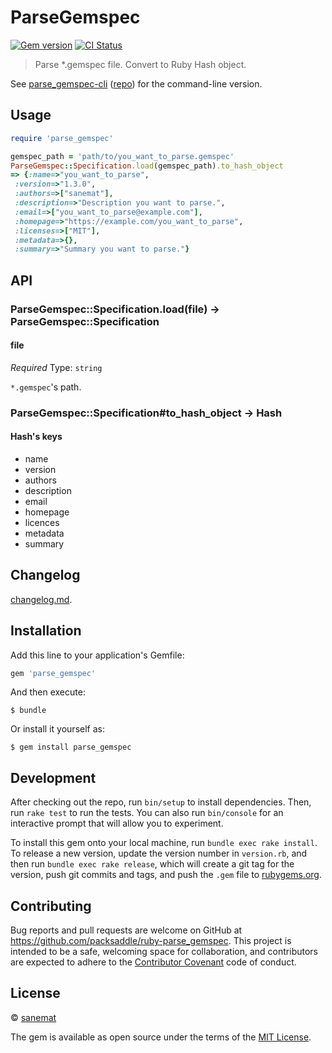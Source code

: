 # ParseGemspec

[![Gem version][gem-image]][gem-url] [![CI Status][ci-image]][ci-url]

> Parse *.gemspec file. Convert to Ruby Hash object.

See [parse_gemspec-cli](https://rubygems.org/gems/parse_gemspec-cli) ([repo](https://github.com/packsaddle/ruby-parse_gemspec-cli)) for the command-line version.


## Usage

```ruby
require 'parse_gemspec'

gemspec_path = 'path/to/you_want_to_parse.gemspec'
ParseGemspec::Specification.load(gemspec_path).to_hash_object
=> {:name=>"you_want_to_parse",
 :version=>"1.3.0",
 :authors=>["sanemat"],
 :description=>"Description you want to parse.",
 :email=>["you_want_to_parse@example.com"],
 :homepage=>"https://example.com/you_want_to_parse",
 :licenses=>["MIT"],
 :metadata=>{},
 :summary=>"Summary you want to parse."}
```


## API

### ParseGemspec::Specification.load(file) -> ParseGemspec::Specification

#### file

*Required*
Type: `string`

`*.gemspec`'s path.

### ParseGemspec::Specification#to_hash_object -> Hash

#### Hash's keys

* name
* version
* authors
* description
* email
* homepage
* licences
* metadata
* summary


## Changelog

[changelog.md](./changelog.md).


## Installation

Add this line to your application's Gemfile:

```ruby
gem 'parse_gemspec'
```

And then execute:

    $ bundle

Or install it yourself as:

    $ gem install parse_gemspec


## Development

After checking out the repo, run `bin/setup` to install dependencies. Then, run `rake test` to run the tests. You can also run `bin/console` for an interactive prompt that will allow you to experiment.

To install this gem onto your local machine, run `bundle exec rake install`. To release a new version, update the version number in `version.rb`, and then run `bundle exec rake release`, which will create a git tag for the version, push git commits and tags, and push the `.gem` file to [rubygems.org](https://rubygems.org).


## Contributing

Bug reports and pull requests are welcome on GitHub at https://github.com/packsaddle/ruby-parse_gemspec. This project is intended to be a safe, welcoming space for collaboration, and contributors are expected to adhere to the [Contributor Covenant](contributor-covenant.org) code of conduct.


## License

© [sanemat](http://sane.jp)

The gem is available as open source under the terms of the [MIT License](http://opensource.org/licenses/MIT).

[ci-url]: https://circleci.com/gh/packsaddle/ruby-parse_gemspec
[ci-image]: https://img.shields.io/circleci/build/github/packsaddle/ruby-parse_gemspec?style=flat-square
[gem-url]: https://rubygems.org/gems/parse_gemspec
[gem-image]: http://img.shields.io/gem/v/parse_gemspec.svg?style=flat-square
